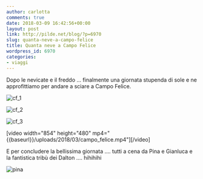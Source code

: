 ```yaml
---
author: carlotta
comments: true
date: 2018-03-09 16:42:56+00:00
layout: post
link: http://pilde.net/blog/?p=6970
slug: quanta-neve-a-campo-felice
title: Quanta neve a Campo Felice
wordpress_id: 6970
categories:
- viaggi
---
```


Dopo le nevicate e il freddo ... finalmente una giornata stupenda di sole e ne approfittiamo per andare a sciare a Campo Felice.

![cf_1]({{baseurl}}/uploads/2018/03/cf_1.jpg)


 ![cf_2]({{baseurl}}/uploads/2018/03/cf_2.jpg)


 ![cf_3]({{baseurl}}/uploads/2018/03/cf_3.jpg)




[video width="854" height="480" mp4="{{baseurl}}/uploads/2018/03/campo_felice.mp4"][/video]

E per concludere la bellissima giornata .... tutti a cena da Pina e Gianluca e la fantistica tribù dei Dalton .... hihihihi

![pina]({{baseurl}}/uploads/2018/03/pina.jpg)



